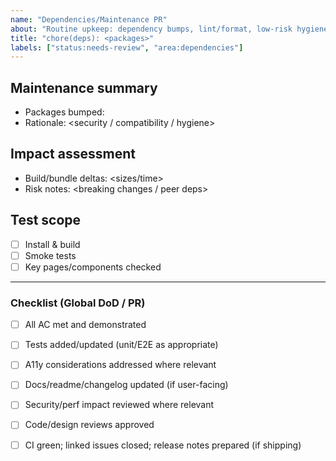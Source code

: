 ```yaml
---
name: "Dependencies/Maintenance PR"
about: "Routine upkeep: dependency bumps, lint/format, low-risk hygiene"
title: "chore(deps): <packages>"
labels: ["status:needs-review", "area:dependencies"]
---
```

<!-- Note: YAML front matter is parsed by our labeler workflow; GitHub itself does not apply labels from front matter. -->

<!-- Suggested additional labels (pick as relevant):
- compat:php
- compat:wordpress
- compat:woocommerce
-->

## Maintenance summary

- Packages bumped: <list>
- Rationale: <security / compatibility / hygiene>

## Impact assessment

- Build/bundle deltas: <sizes/time>
- Risk notes: <breaking changes / peer deps>

## Test scope

- [ ] Install & build
- [ ] Smoke tests
- [ ] Key pages/components checked

---

### Checklist (Global DoD / PR)
- [ ] All AC met and demonstrated
- [ ] Tests added/updated (unit/E2E as appropriate)
- [ ] A11y considerations addressed where relevant
- [ ] Docs/readme/changelog updated (if user-facing)
- [ ] Security/perf impact reviewed where relevant
- [ ] Code/design reviews approved
- [ ] CI green; linked issues closed; release notes prepared (if shipping)

